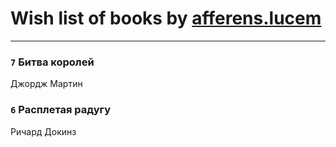 # Wish list of books by [afferens.lucem](http://vk.com/id196071655)
---

### `7` Битва королей
Джордж Мартин

### `6` Расплетая радугу
Ричард Докинз

